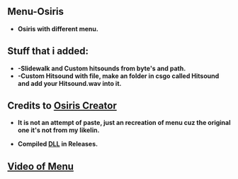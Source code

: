 ## Menu-Osiris
* **Osiris with different menu.**

## Stuff that i added:
* **-Slidewalk and Custom hitsounds from byte's and path.**
* **-Custom Hitsound with file, make an folder in csgo called Hitsound and add your Hitsound.wav into it.**

## Credits to [Osiris Creator](https://github.com/danielkrupinski/Osiris)

* **It is not an attempt of paste, just an recreation of menu cuz the original one it's not from my likelin.**

* **Compiled [DLL](https://github.com/Barduki777/Menu-Osiris/releases) in Releases.**

## [Video of Menu](https://youtu.be/KIQzZHC6co4)
